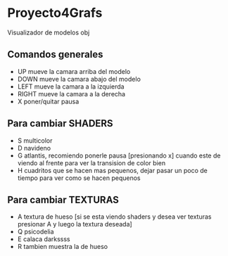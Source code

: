 # Proyecto4Grafs
Visualizador de modelos obj

## Comandos generales
- UP mueve la camara arriba del modelo
- DOWN mueve la camara abajo del modelo
- LEFT mueve la camara a la izquierda
- RIGHT mueve la camara a la derecha
- X poner/quitar pausa

## Para cambiar SHADERS
- S multicolor
- D navideno
- G atlantis, recomiendo ponerle pausa [presionando x] cuando este de viendo al frente para ver la transision de color bien
- H cuadritos que se hacen mas pequenos, dejar pasar un poco de tiempo para ver como se hacen pequenos

## Para cambiar TEXTURAS
- A textura de hueso [si se esta viendo shaders y desea ver texturas presionar A y luego la textura deseada]
- Q psicodelia
- E calaca darkssss
- R tambien muestra la de hueso
